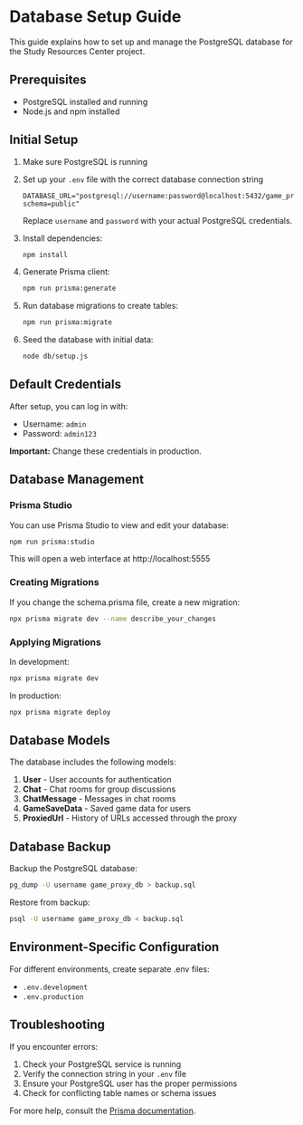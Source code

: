 # Database Setup Guide

This guide explains how to set up and manage the PostgreSQL database for the Study Resources Center project.

## Prerequisites

- PostgreSQL installed and running
- Node.js and npm installed

## Initial Setup

1. Make sure PostgreSQL is running
2. Set up your `.env` file with the correct database connection string
   ```
   DATABASE_URL="postgresql://username:password@localhost:5432/game_proxy_db?schema=public"
   ```
   Replace `username` and `password` with your actual PostgreSQL credentials.

3. Install dependencies:
   ```bash
   npm install
   ```

4. Generate Prisma client:
   ```bash
   npm run prisma:generate
   ```

5. Run database migrations to create tables:
   ```bash
   npm run prisma:migrate
   ```

6. Seed the database with initial data:
   ```bash
   node db/setup.js
   ```

## Default Credentials

After setup, you can log in with:
- Username: `admin`
- Password: `admin123`

**Important:** Change these credentials in production.

## Database Management

### Prisma Studio

You can use Prisma Studio to view and edit your database:

```bash
npm run prisma:studio
```

This will open a web interface at http://localhost:5555

### Creating Migrations

If you change the schema.prisma file, create a new migration:

```bash
npx prisma migrate dev --name describe_your_changes
```

### Applying Migrations

In development:
```bash
npx prisma migrate dev
```

In production:
```bash
npx prisma migrate deploy
```

## Database Models

The database includes the following models:

1. **User** - User accounts for authentication
2. **Chat** - Chat rooms for group discussions
3. **ChatMessage** - Messages in chat rooms
4. **GameSaveData** - Saved game data for users
5. **ProxiedUrl** - History of URLs accessed through the proxy

## Database Backup

Backup the PostgreSQL database:

```bash
pg_dump -U username game_proxy_db > backup.sql
```

Restore from backup:

```bash
psql -U username game_proxy_db < backup.sql
```

## Environment-Specific Configuration

For different environments, create separate .env files:
- `.env.development`
- `.env.production`

## Troubleshooting

If you encounter errors:

1. Check your PostgreSQL service is running
2. Verify the connection string in your `.env` file 
3. Ensure your PostgreSQL user has the proper permissions
4. Check for conflicting table names or schema issues

For more help, consult the [Prisma documentation](https://www.prisma.io/docs/). 